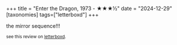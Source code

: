 +++
title = "Enter the Dragon, 1973 - ★★★½"
date = "2024-12-29"
[taxonomies]
tags=["letterboxd"]
+++

the mirror sequence!!!

<small>see this review on <a href="https://letterboxd.com/nonmodernist/film/enter-the-dragon/">letterboxd</a>.